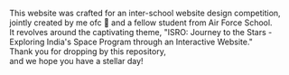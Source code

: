 This website was crafted for an inter-school website design competition,  
jointly created by me ofc 🤪 and a fellow student from Air Force School.  
It revolves around the captivating theme, "ISRO: Journey to the Stars - Exploring India's Space Program through an Interactive Website."  
Thank you for dropping by this repository,  
and we hope you have a stellar day!

